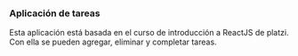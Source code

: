 ### Aplicación de tareas 

Esta aplicación está basada en el curso de introducción a ReactJS de platzi. Con ella se pueden agregar, eliminar y completar tareas.

